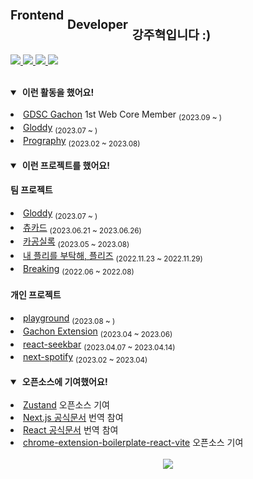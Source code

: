 

<h1>
<sup><sup>Frontend</sup> <sub>Developer</sub></sup> <sub><sub>강주혁입니다 :)</sub></sub>
</h1>

<p align="left">
    <a href="https://kang-ju.tistory.com/" target="_blank">
      <img src="https://img.shields.io/badge/Blog-000000?style=flat-square&logo=tistory" />
    </a>
    <a href="https://www.linkedin.com/in/kangju2000/" target="_blank">
      <img src="https://img.shields.io/badge/LinkedIn-0A66C2?style=flat-square&logo=linkedin"/>
    </a>
    <a href="https://www.figma.com/file/LMT3t6sHeIpzLrvQN8H4qS/%EA%B0%95%EC%A3%BC%ED%98%81-%EC%9D%B4%EB%A0%A5%EC%84%9C?type=design&node-id=1%3A2&t=xewMh9tjCEBSq9HG-1" target="_blank">
      <img src="https://img.shields.io/badge/Resume-ffffff?style=flat-square"/>
    </a>
    <img src="https://hits.seeyoufarm.com/api/count/incr/badge.svg?url=https%3A%2F%2Fgithub.com%2Fkangju2000&count_bg=%2379C83D&title_bg=%23555555&icon=&icon_color=%23E7E7E7&title=hits&edge_flat=false" />
</p>

<br/>

<details open>

<summary>&nbsp;<b>이런 활동을 했어요!</b></summary>
<br />

<li><a href="https://github.com/GDSC-Gachon">GDSC Gachon</a> 1st Web Core Member <sub>(2023.09 ~ )</sub></li>
<li><a href="https://github.com/gloddy-dev">Gloddy</a> <sub>(2023.07 ~ )</sub></li>
<li><a href="https://prography.org/">Prography</a> <sub>(2023.02 ~ 2023.08)</sub></li>

</details>

<br/>

<details open>

<summary>&nbsp;<b>이런 프로젝트를 했어요!</b></summary>


#### 팀 프로젝트

<li><a href="https://github.com/gloddy-dev/gloddy-client">Gloddy</a> <sub>(2023.07 ~ )</sub></li>
<li><a href="https://github.com/Sprint15th/chu_card-client">츄카드</a> <sub>(2023.06.21 ~ 2023.06.26)</sub></li>
<li><a href="https://github.com/kagong-sillok/kagong-sillok-client">카공실록</a> <sub>(2023.05 ~ 2023.08)</sub></li>
<li><a href="https://github.com/TEAM-PLZ/PLZ-front">내 플리를 부탁해, 플리즈</a> <sub>(2022.11.23 ~ 2022.11.29)</sub></li>
<li><a href="https://github.com/Breaking-Dope/breaking-frontend">Breaking</a> <sub>(2022.06 ~ 2022.08)</sub></li>


#### 개인 프로젝트

<li><a href="https://github.com/kangju2000/playground">playground</a> <sub>(2023.08 ~ )</sub></li>
<li><a href="https://github.com/kangju2000/gachon-extension">Gachon Extension</a> <sub>(2023.04 ~ 2023.06)</sub></li>
<li><a href="https://github.com/kangju2000/react-seekbar">react-seekbar</a> <sub>(2023.04.07 ~ 2023.04.14)</sub></li>
<li><a href="https://github.com/kangju2000/next-spotify">next-spotify</a> <sub>(2023.02 ~ 2023.04)</sub></li>

</details>

<br />

<details open>

<summary>&nbsp;<b>오픈소스에 기여했어요!</b></summary>
<br />

<li><a href="https://github.com/pmndrs/zustand/pull/1969">Zustand</a> 오픈소스 기여</li>
<li><a href="https://github.com/Nextjs-kr/Nextjs.kr/pull/369">Next.js 공식문서</a> 번역 참여</li>
<li><a href="https://github.com/reactjs/ko.react.dev/pull/606">React 공식문서</a> 번역 참여</li>
<li><a href="https://github.com/Jonghakseo/chrome-extension-boilerplate-react-vite/pull/99">chrome-extension-boilerplate-react-vite</a> 오픈소스 기여</li>

</details>

<br />

<div align="center"><img src="https://github-readme-stats.vercel.app/api?username=kangju2000&show_icons=true&theme=dark" /></div>
